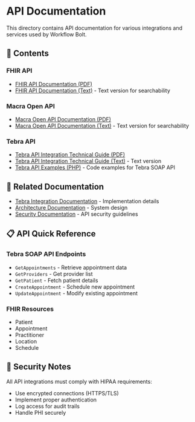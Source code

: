 # API Documentation

This directory contains API documentation for various integrations and services used by Workflow Bolt.

## 📁 Contents

### FHIR API

- [FHIR API Documentation (PDF)](FHIR%20API%20Documentation.pdf)
- [FHIR API Documentation (Text)](FHIR-API-Documentation.txt) - Text version for searchability

### Macra Open API

- [Macra Open API Documentation (PDF)](macra-open-api-documentation.pdf)
- [Macra Open API Documentation (Text)](macra-open-api-documentation.txt) - Text version for searchability

### Tebra API

- [Tebra API Integration Technical Guide (PDF)](Tebra%20API%20Integration%20Technical%20Guide.pdf)
- [Tebra API Integration Technical Guide (Text)](Tebra-API-Integration-Technical-Guide.txt) - Text version
- [Tebra API Examples (PHP)](tebra_api_examples.php) - Code examples for Tebra SOAP API

## 🔗 Related Documentation

- [Tebra Integration Documentation](../tebra-integration/) - Implementation details
- [Architecture Documentation](../architecture/) - System design
- [Security Documentation](../security/) - API security guidelines

## 📋 API Quick Reference

### Tebra SOAP API Endpoints

- `GetAppointments` - Retrieve appointment data
- `GetProviders` - Get provider list
- `GetPatient` - Fetch patient details
- `CreateAppointment` - Schedule new appointment
- `UpdateAppointment` - Modify existing appointment

### FHIR Resources

- Patient
- Appointment
- Practitioner
- Location
- Schedule

## 🔐 Security Notes

All API integrations must comply with HIPAA requirements:

- Use encrypted connections (HTTPS/TLS)
- Implement proper authentication
- Log access for audit trails
- Handle PHI securely
